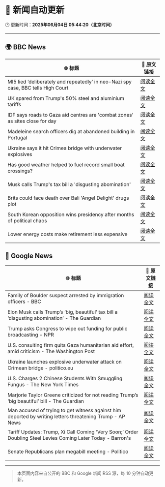 # 🧠 新闻自动更新

🕒 更新时间：**2025年06月04日 05:44:20（北京时间）**

---

## 🌍 BBC News

| 🌐 标题 | 🔗 原文链接 |
|--------|-------------|
| MI5 lied ‘deliberately and repeatedly’ in neo-Nazi spy case, BBC tells High Court | [阅读全文](https://www.bbc.com/news/articles/c4ge87g2lngo) |
| UK spared from Trump's 50% steel and aluminium tariffs | [阅读全文](https://www.bbc.com/news/articles/cg713y73plro) |
| IDF says roads to Gaza aid centres are 'combat zones' as sites close for day | [阅读全文](https://www.bbc.com/news/articles/cnv18gp4rdzo) |
| Madeleine search officers dig at abandoned building in Portugal | [阅读全文](https://www.bbc.com/news/articles/cy4k1vg34wlo) |
| Ukraine says it hit Crimea bridge with underwater explosives | [阅读全文](https://www.bbc.com/news/articles/cz708lpzgxro) |
| Has good weather helped to fuel record small boat crossings? | [阅读全文](https://www.bbc.com/news/articles/cwy3vq22xqzo) |
| Musk calls Trump's tax bill a 'disgusting abomination' | [阅读全文](https://www.bbc.com/news/articles/c0j76djzgpvo) |
| Brits could face death over Bali 'Angel Delight' drugs plot | [阅读全文](https://www.bbc.com/news/articles/cewd705yy74o) |
| South Korean opposition wins presidency after months of political chaos | [阅读全文](https://www.bbc.com/news/articles/c861yyqxg4do) |
| Lower energy costs make retirement less expensive | [阅读全文](https://www.bbc.com/news/articles/cj42022gqzwo) |

## 📰 Google News

| 🌐 标题 | 🔗 原文链接 |
|--------|-------------|
| Family of Boulder suspect arrested by immigration officers - BBC | [阅读全文](https://news.google.com/rss/articles/CBMiWkFVX3lxTFB1RVZ0OHVmWHZncmw4cllaUjdBLXd4eUU2SFMyQU0tR0NsT2UxUm1JalB0R3oyTzNsMm5fbUJ4NE9vSENJbXZVX3pIbUd1UUlvZUE4NTVPTkFQQdIBX0FVX3lxTFBJeUt1MURKb1p5WGR6R1RaOXBXRFMxUFdZRXhLQnotT1ppQlpqSUk0V21nV3BDLXprODZmWTJVbVNlbWhoaTBjTTRubTFkNk5kSjFKNmxhOW5heTZSTzNZ?oc=5) |
| Elon Musk calls Trump’s ‘big, beautiful’ tax bill a ‘disgusting abomination’ - The Guardian | [阅读全文](https://news.google.com/rss/articles/CBMimwFBVV95cUxPVW82TFdoeTVCUTF5TzRHUDVCTlNBME0zQmpvT1F3THVmdG5Hb3NITl9zeDRoNlpVWUFkNEVTaXh3UHJSX3BXNWdzX1VmM24xR1BrMFZUOVIwV21hU0hHVkxudFp6a29XMjMyMVpudVl5b1M1SjZKd3VJUjJyaEZyemxyQjFVS1RMYi1vZzV5VjFLUjl0dm5oN1lCOA?oc=5) |
| Trump asks Congress to wipe out funding for public broadcasting - NPR | [阅读全文](https://news.google.com/rss/articles/CBMikwFBVV95cUxPUVA5QzV0X3prNmJEaVozdXAtbVViRzd5Vl85Tld2S3J3eTFudllPUTF1OVAtbUZNUmI0dUR3dWRnOU1nREppN2dkekdzQUduMjVxc2ZweEFva0s2T2U0d3oxTlBDX0o1LW5henUyZWt1bWRvTEo1ZDBVa3NxNDhjRXhoZmNGWHFKUW5tejlSQkl3V2M?oc=5) |
| U.S. consulting firm quits Gaza humanitarian aid effort, amid criticism - The Washington Post | [阅读全文](https://news.google.com/rss/articles/CBMikAFBVV95cUxQV1B4UDdpVHREOGxId3pDZ2l1X0hRUUt1bl9zLUl1X0xCMDd3cDM5Y0N6R3hhbUNwbUx1QVVibDJza0pYNmNVZEdpNUhPSTFIZlJvRDNiMjRRNnprZVpfQkF0R0puSHJMVk9zbkpkOUNTa1E0UDZLMXdZd3I0bGhqdjFqLTZWUVU4ajgyZHFoZG4?oc=5) |
| Ukraine launches explosive underwater attack on Crimean bridge - politico.eu | [阅读全文](https://news.google.com/rss/articles/CBMilwFBVV95cUxOYXNpRUVJbjhpWkhHVHJJbEZUb3d2MHZ5SEwwTW9jRHlyNjVfaE1Xd1hCVjVzQXRkWlM5UE1XUnRIeldWVjFkZ2xsTHVjZ2R1ZEN0ZWd2NUZnSVdxUVd6TktxaXZiUEx2Y2lINVNwZUwtdS1ZVVQwek9XbWFWemk0V1R2ZmlLVXZxbVZ3QnNteF9QbnRhWWJN?oc=5) |
| U.S. Charges 2 Chinese Students With Smuggling Fungus - The New York Times | [阅读全文](https://news.google.com/rss/articles/CBMigAFBVV95cUxPQnl3VFNHYTRDYnRHY1R6TGVUc055enJoSDUyUHV1aUhDVTY4VjNnSHJYRGpLWHQ4SS1uODYzTUE3UUVRc2R6elU4SElxU3A4bFhseEZadGxRZE9haW5xY1l5ZXNGaHJ1UWdaR3doMHB4R0FTSXlOckdJdU56T20xTA?oc=5) |
| Marjorie Taylor Greene criticized for not reading Trump’s ‘big beautiful’ bill - The Guardian | [阅读全文](https://news.google.com/rss/articles/CBMijgFBVV95cUxPTmRrbDM0UDdpRUg2SW00SURhRHZmczh1NUlTVC00TzM0bXJycjBYNEdObUhCN2hyUU95eGhLZUtnSVFxa21yOWxZSFliaWRtbXY0R0pqQlMyVHQ3a0h4TUZQNW9SZ2oyV25zLU1hZ1ZNRUlNN0RMSGk0NmxRTXFONHhCLVZpNEUwRUt5bkxR?oc=5) |
| Man accused of trying to get witness against him deported by writing letters threatening Trump - AP News | [阅读全文](https://news.google.com/rss/articles/CBMiqwFBVV95cUxNTUVockJVNXJFVlBqMEotOU9ta0YwTWtZQnB2RnM1cFlYaDVQS0lpNFF3VW9nLWtrU1pCOEprM1dvVnNmeDJfRnJteGRrSTBfTjVxN18yeF9YbjNKN3U3SF9COE1ZaUs5OXpzaFlTbllHTkFjZ21wcExnTXVLWTdsbE5yREJKQUxrU3kyUUV4ek9XbVJLUnNOcFVxX2VrZnZ5VDJXUUJnN2FfRTA?oc=5) |
| Tariff Updates: Trump, Xi Call Coming ‘Very Soon;’ Order Doubling Steel Levies Coming Later Today - Barron's | [阅读全文](https://news.google.com/rss/articles/CBMiggFBVV95cUxPZkJyZ3hsVmtuQ284eUpsNTZZdXRaeGx2TVZpV0pTZVZ6RTBUMGVEUEJqaWJ4aHllWUZ3VVlfVXpQOUJ4U0VuMVBtT01QYjNGT19UNEtfcWRvSnBRNk83MUVmaTRvRU1zakNGWGZHc1BVSGt3ZVhOcndQUDdsYUhUOUZ3?oc=5) |
| Senate Republicans plan megabill meeting - Politico | [阅读全文](https://news.google.com/rss/articles/CBMiqwFBVV95cUxOeVMzN3IwVVotbW5TVkRmNHZEVDRDcEFLd0NZSEc0TlVHZXk2QVphRE1VOE45bTY4cUJZQ09VWFprSnpjbFpOb1VXamQ0aXZyXzB2anpuSkFMb0cxeUFMTlZVd0JheUwwX3dpbFN4dHluaTN4a1ctckI2dGd0Qk9jbjM2cVVDbkN2NElVOUxJcHBNcVgtdkhTN1g1YWlUT0t4dGsxZDR1TF8xQ0E?oc=5) |

---
> 本页面内容来自公开的 BBC 和 Google 新闻 RSS 源，每 10 分钟自动更新。